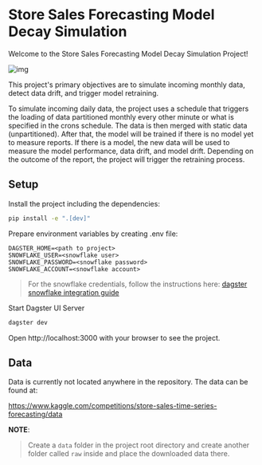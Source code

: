 # Store Sales Forecasting Model Decay Simulation

Welcome to the Store Sales Forecasting Model Decay Simulation Project! 

![img](https://i.imgur.com/7RGYPhE.png)

This project's primary objectives are to simulate incoming monthly data, detect data drift, and trigger model retraining. 

To simulate incoming daily data, the project uses a schedule that triggers the loading of data partitioned monthly every other minute or what is specified in the crons schedule. The data is then merged with static data (unpartitioned). After that, the model will be trained if there is no model yet to measure reports. If there is a model, the new data will be used to measure the model performance, data drift, and model drift. Depending on the outcome of the report, the project will trigger the retraining process.


## Setup

Install the project including the dependencies:
```bash
pip install -e ".[dev]"
```

Prepare environment variables by creating .env file:
```env
DAGSTER_HOME=<path to project>
SNOWFLAKE_USER=<snowflake user>
SNOWFLAKE_PASSWORD=<snowflake password>
SNOWFLAKE_ACCOUNT=<snowflake account>
```
> For the snowflake credentials, follow the instructions here: [dagster snowflake integration guide](https://docs.dagster.io/integrations/snowflake/using-snowflake-with-dagster)

Start Dagster UI Server
```bash
dagster dev
```
Open http://localhost:3000 with your browser to see the project.


## Data
Data is currently not located anywhere in the repository. The data can be found at:

https://www.kaggle.com/competitions/store-sales-time-series-forecasting/data

**NOTE**:
>Create a `data` folder in the project root directory and create another folder called `raw` inside and place the downloaded data there.